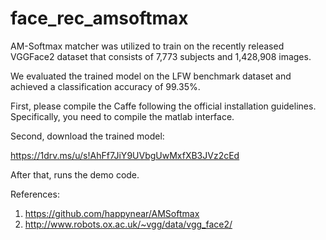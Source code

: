 # face_rec_amsoftmax

AM-Softmax matcher was utilized to train on the recently released VGGFace2 dataset that consists of 7,773 subjects and 1,428,908 images.

We evaluated the trained model on the LFW benchmark dataset and achieved a classification accuracy of 99.35%.

First, please compile the Caffe following the official installation guidelines. Specifically, you need to compile the matlab interface. 

Second, download the trained model:

https://1drv.ms/u/s!AhFf7JiY9UVbgUwMxfXB3JVz2cEd

After that, runs the demo code. 

References:

1. https://github.com/happynear/AMSoftmax
2. http://www.robots.ox.ac.uk/~vgg/data/vgg_face2/
